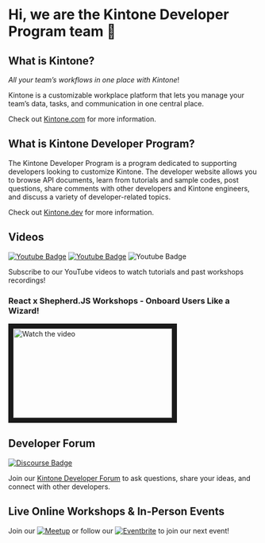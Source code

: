 # Hi, we are the Kintone Developer Program team 🎉

## What is Kintone?
_All your team’s workflows in one place with Kintone_!

Kintone is a customizable workplace platform that lets you manage your team’s data, tasks, and communication in one central place.

Check out [Kintone.com](https://www.kintone.com/) for more information.

## What is Kintone Developer Program?
The Kintone Developer Program is a program dedicated to supporting developers looking to customize Kintone. The developer website allows you to browse API documents, learn from tutorials and sample codes, post questions, share comments with other developers and Kintone engineers, and discuss a variety of developer-related topics.

Check out [Kintone.dev](https://kintone.dev/) for more information.

## Videos
[![Youtube Badge](https://img.shields.io/badge/-KintoneDeveloperProgram-darkred?style=for-the-badge&logo=youtube&logoColor=white&link=https://www.youtube.com/c/KintoneDeveloperProgram)](https://www.youtube.com/c/KintoneDeveloperProgram) [![Youtube Badge](https://img.shields.io/youtube/channel/views/UCSdpokTEbUZ7vSE3SflSIZg?style=for-the-badge)](https://www.youtube.com/c/KintoneDeveloperProgram) ![Youtube Badge](https://img.shields.io/youtube/channel/subscribers/UCSdpokTEbUZ7vSE3SflSIZg?style=for-the-badge)

Subscribe to our YouTube videos to watch tutorials and past workshops recordings!

### React x Shepherd.JS Workshops - Onboard Users Like a Wizard!

<a href="http://www.youtube.com/watch?feature=player_embedded&v=rQhRESq_tsc" target="_blank">
 <img src="http://img.youtube.com/vi/rQhRESq_tsc/mqdefault.jpg" alt="Watch the video" width="320" height="180" border="10" />
</a>

## Developer Forum

[![Discourse Badge](https://img.shields.io/discourse/topics?server=https%3A%2F%2Fforum.kintone.dev&style=for-the-badge)](https://forum.kintone.dev/)

Join our [Kintone Developer Forum](https://forum.kintone.dev/) to ask questions, share your ideas, and connect with other developers.

## Live Online Workshops & In-Person Events

Join our [![Meetup](https://img.shields.io/static/v1?style=for-the-badge&message=Meetup&color=ED1C40&logo=Meetup&logoColor=FFFFFF&label=)](https://www.meetup.com/kintone-developers/) or follow our 
[![Eventbrite](https://img.shields.io/static/v1?style=for-the-badge&message=Eventbrite&color=F05537&logo=Eventbrite&logoColor=FFFFFF&label=)](https://www.eventbrite.com/o/kintone-developer-program-35299961053) to join our next event!
